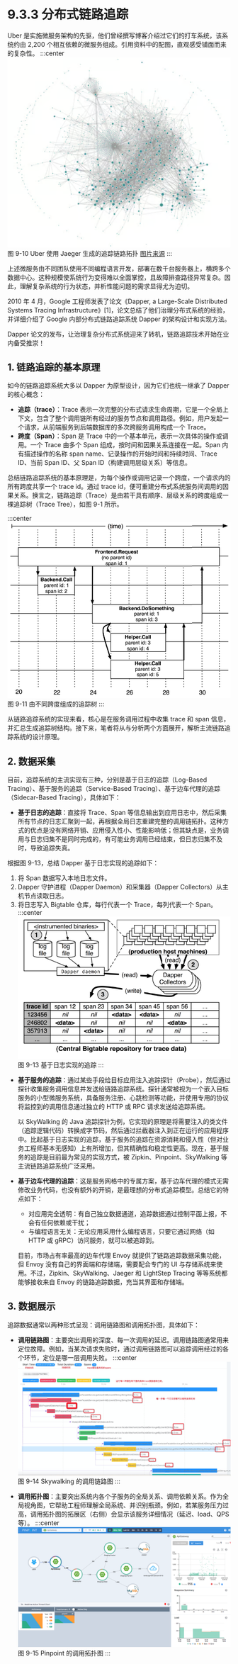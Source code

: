 # 9.3.3 分布式链路追踪

Uber 是实施微服务架构的先驱，他们曾经撰写博客介绍过它们的打车系统，该系统约由 2,200 个相互依赖的微服务组成。引用资料中的配图，直观感受铺面而来的复杂性。
:::center
  ![](../assets/uber-microservice.png)<br/>
  图 9-10 Uber 使用 Jaeger 生成的追踪链路拓扑 [图片来源](https://www.uber.com/en-IN/blog/microservice-architecture/)
:::

上述微服务由不同团队使用不同编程语言开发，部署在数千台服务器上，横跨多个数据中心。这种规模使系统行为变得难以全面掌控，且故障排查路径异常复杂。因此，理解复杂系统的行为状态，并析性能问题的需求显得尤为迫切。

2010 年 4 月，Google 工程师发表了论文《Dapper, a Large-Scale Distributed Systems Tracing Infrastructure》[1]，论文总结了他们治理分布式系统的经验，并详细介绍了 Google 内部分布式链路追踪系统 Dapper 的架构设计和实现方法。

Dapper 论文的发布，让治理复杂分布式系统迎来了转机，链路追踪技术开始在业内备受推崇！

## 1. 链路追踪的基本原理

如今的链路追踪系统大多以 Dapper 为原型设计，因为它们也统一继承了 Dapper 的核心概念：

- **追踪（trace）**：Trace 表示一次完整的分布式请求生命周期，它是一个全局上下文，包含了整个调用链所有经过的服务节点和调用路径。例如，用户发起一个请求，从前端服务到后端数据库的多次跨服务调用构成一个 Trace。
- **跨度（Span）**：Span 是 Trace 中的一个基本单元，表示一次具体的操作或调用。一个 Trace 由多个 Span 组成，按时间和因果关系连接在一起。Span 内有描述操作的名称 span name、记录操作的开始时间和持续时间、Trace ID、当前 Span ID、父 Span ID（构建调用层级关系）等信息。

总结链路追踪系统的基本原理是，为每个操作或调用记录一个跨度，一个请求内的所有跨度共享一个 trace id。通过 trace id，便可重建分布式系统服务间调用的因果关系。换言之，链路追踪（Trace）是由若干具有顺序、层级关系的跨度组成一棵追踪树（Trace Tree），如图 9-1 所示。

:::center
  ![](../assets/Dapper-trace-span.png)<br/>
  图 9-11 由不同跨度组成的追踪树
:::

从链路追踪系统的实现来看，核心是在服务调用过程中收集 trace 和 span 信息，并汇总生成追踪树结构。接下来，笔者将从与分析两个方面展开，解析主流链路追踪系统的设计原理。

## 2. 数据采集

目前，追踪系统的主流实现有三种，分别是基于日志的追踪（Log-Based Tracing）、基于服务的追踪（Service-Based Tracing）、基于边车代理的追踪（Sidecar-Based Tracing），具体如下：

- **基于日志的追踪**：直接将 Trace、Span 等信息输出到应用日志中，然后采集所有节点的日志汇聚到一起，再根据全局日志重建完整的调用链拓扑。这种方式的优点是没有网络开销、应用侵入性小、性能影响低；但其缺点是，业务调用与日志归集不是同时完成的，有可能业务调用已经结束，但日志归集不及时，导致追踪失真。

 根据图 9-13，总结 Dapper 基于日志实现的追踪如下：
  
  1. 将 Span 数据写入本地日志文件。
  2. Dapper 守护进程（Dapper Daemon）和采集器（Dapper Collectors）从主机节点读取日志。
  3. 将日志写入 Bigtable 仓库，每行代表一个 Trace，每列代表一个 Span。   
:::center
  ![](../assets/dapper-log.png)<br/>
  图 9-13 基于日志实现的追踪
:::

- **基于服务的追踪**：通过某些手段给目标应用注入追踪探针（Probe），然后通过探针收集服务调用信息并发送给链路追踪系统。探针通常被视为一个嵌入目标服务的小型微服务系统，具备服务注册、心跳检测等功能，并使用专用的协议将监控到的调用信息通过独立的 HTTP 或 RPC 请求发送给追踪系统。

  以 SkyWalking 的 Java 追踪探针为例，它实现的原理是将需要注入的类文件（追踪逻辑代码）转换成字节码，然后通过拦截器注入到正在运行的应用程序中。比起基于日志实现的追踪，基于服务的追踪在资源消耗和侵入性（但对业务工程师基本无感知）上有所增加，但其精确性和稳定性更高。现在，基于服务的追踪是目前最为常见的实现方式，被 Zipkin、Pinpoint、SkyWalking 等主流链路追踪系统广泛采用。

- **基于边车代理的追踪**：这是服务网格中的专属方案，基于边车代理的模式无需修改业务代码，也没有额外的开销，是最理想的分布式追踪模型。总结它的特点如下：
    - 对应用完全透明：有自己独立数据通道，追踪数据通过控制平面上报，不会有任何依赖或干扰；
    - 与编程语言无关：无论应用采用什么编程语言，只要它通过网络（如 HTTP 或 gRPC）访问服务，就可以被追踪到。

  目前，市场占有率最高的边车代理 Envoy 就提供了链路追踪数据采集功能，但 Envoy 没有自己的界面端和存储端，需要配合专门的 UI 与存储系统来使用。不过，Zipkin、SkyWalking、Jaeger 和 LightStep Tracing 等等系统都能够接收来自 Envoy 的链路追踪数据，充当其界面和存储端。

## 3. 数据展示

追踪数据通常以两种形式呈现：调用链路图和调用拓扑图，具体如下：

- **调用链路图**：主要突出调用的深度、每一次调用的延迟。调用链路图通常用来定位故障。例如，当某次请求失败时，通过调用链路图可以追踪调用经过的各个环节，定位是哪一层调用失败。
:::center
  ![](../assets/skywalking-ui.jpeg)<br/>
  图 9-14 Skywalking 的调用链路图
:::

- **调用拓扑图**：主要突出系统内各个子服务的全局关系、调用依赖关系。作为全局视角图，它帮助工程师理解全局系统、并识别瓶颈。例如，若某服务压力过高，调用拓扑图的拓展区（右侧）会显示该服务详细情况（延迟、load、QPS 等）。
:::center
  ![](../assets/Pinpoint.png)<br/>
  图 9-15 Pinpoint 的调用拓扑图
:::


[^1]: 参见《Dapper, a Large-Scale Distributed Systems Tracing Infrastructure》https://research.google/pubs/dapper-a-large-scale-distributed-systems-tracing-infrastructure/
